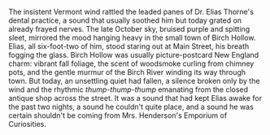 The insistent Vermont wind rattled the leaded panes of Dr. Elias Thorne's dental practice, a sound that usually soothed him but today grated on already frayed nerves.  The late October sky, bruised purple and spitting sleet, mirrored the mood hanging heavy in the small town of Birch Hollow. Elias, all six-foot-two of him, stood staring out at Main Street, his breath fogging the glass.  Birch Hollow was usually picture-postcard New England charm: vibrant fall foliage, the scent of woodsmoke curling from chimney pots, and the gentle murmur of the Birch River winding its way through town.  But today, an unsettling quiet had fallen, a silence broken only by the wind and the rhythmic *thump-thump-thump* emanating from the closed antique shop across the street.  It was a sound that had kept Elias awake for the past two nights, a sound he couldn't quite place, and a sound he was certain shouldn't be coming from Mrs. Henderson's Emporium of Curiosities.
